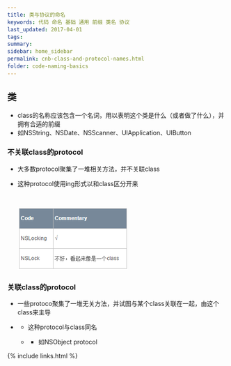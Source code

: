 ```yaml
---
title: 类与协议的命名
keywords: 代码 命名 基础 通用 前缀 类名 协议
last_updated: 2017-04-01
tags:
summary:
sidebar: home_sidebar
permalink: cnb-class-and-protocol-names.html
folder: code-naming-basics
---
```



## 类

* class的名称应该包含一个名词，用以表明这个类是什么（或者做了什么），并拥有合适的前缀
* 如NSString、NSDate、NSScanner、UIApplication、UIButton

### 不关联class的protocol

* 大多数protocol聚集了一堆相关方法，并不关联class

* 这种protocol使用ing形式以和class区分开来

  ​

  ![1441510247983445](assets/1441510247983445.png)

### 关联class的protocol

* 一些protoco聚集了一堆无关方法，并试图与某个class关联在一起，由这个class来主导

* * 这种protocol与class同名

  * * 如NSObject protocol



{% include links.html %}
